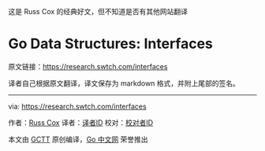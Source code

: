 这是 Russ Cox 的经典好文，但不知道是否有其他网站翻译

# Go Data Structures: Interfaces

原文链接：https://research.swtch.com/interfaces

译者自己根据原文翻译，译文保存为 markdown 格式，并附上尾部的签名。

----------------

via: https://research.swtch.com/interfaces

作者：[Russ Cox](https://swtch.com/~rsc/)
译者：[译者ID](https://github.com/译者ID)
校对：[校对者ID](https://github.com/校对者ID)

本文由 [GCTT](https://github.com/studygolang/GCTT) 原创编译，[Go 中文网](https://studygolang.com/) 荣誉推出
